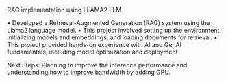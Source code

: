RAG implementation using LLAMA2 LLM

•	Developed a Retrieval-Augmented Generation (RAG) system using the Llama2 language model. 
•	This project involved setting up the environment, initializing models and embeddings, and loading documents for retrieval. 
•	This project provided hands-on experience with AI and GenAI fundamentals, including model optimization and deployment 

Next Steps:
Planning to improve the inference performance and understanding how to improve bandwidth by adding GPU.
